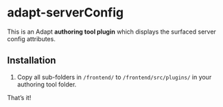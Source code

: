 # adapt-serverConfig

This is an Adapt **authoring tool plugin** which displays the surfaced server config attributes.

## Installation

1. Copy all sub-folders in `/frontend/` to `/frontend/src/plugins/` in your authoring tool folder.

That’s it!